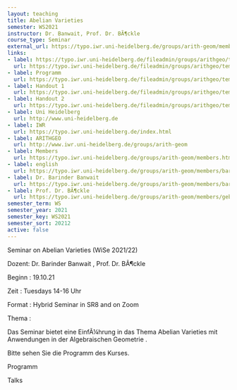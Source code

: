 ```yaml
---
layout: teaching
title: Abelian Varieties
semester: WS2021
instructor: Dr. Banwait, Prof. Dr. BÃ¶ckle
course_type: Seminar
external_url: https://typo.iwr.uni-heidelberg.de/groups/arith-geom/members/barinder-banwait/abelian-varieties.html
links:
- label: https://typo.iwr.uni-heidelberg.de/fileadmin/groups/arithgeo/templates/data/Judith_Ludwig/Derivierte_Kategorien/H.pdf
  url: https://typo.iwr.uni-heidelberg.de/fileadmin/groups/arithgeo/templates/data/Judith_Ludwig/Derivierte_Kategorien/H.pdf
- label: Programm
  url: https://typo.iwr.uni-heidelberg.de/fileadmin/groups/arithgeo/templates/data/Seminare/program-Seminar-AV.pdf
- label: Handout 1
  url: https://typo.iwr.uni-heidelberg.de/fileadmin/groups/arithgeo/templates/data/Seminare/AV_handout_1.pdf
- label: Handout 2
  url: https://typo.iwr.uni-heidelberg.de/fileadmin/groups/arithgeo/templates/data/Seminare/av_handout02.pdf
- label: Uni Heidelberg
  url: http://www.uni-heidelberg.de
- label: IWR
  url: https://typo.iwr.uni-heidelberg.de/index.html
- label: ARITHGEO
  url: http://www.iwr.uni-heidelberg.de/groups/arith-geom
- label: Members
  url: https://typo.iwr.uni-heidelberg.de/groups/arith-geom/members.html
- label: english
  url: https://typo.iwr.uni-heidelberg.de/groups/arith-geom/members/barinder-banwait/abelian-varieties.html
- label: Dr. Barinder Banwait
  url: https://typo.iwr.uni-heidelberg.de/groups/arith-geom/members/barinder-banwait.html
- label: Prof. Dr. BÃ¶ckle
  url: https://typo.iwr.uni-heidelberg.de/groups/arith-geom/members/gebhard-boeckle.html
semester_term: WS
semester_year: 2021
semester_key: WS2021
semester_sort: 20212
active: false
---
```

Seminar on Abelian Varieties (WiSe 2021/22)

Dozent: Dr. Barinder Banwait , Prof. Dr. BÃ¶ckle

Beginn : 19.10.21

Zeit : Tuesdays 14-16 Uhr

Format : Hybrid Seminar in SR8 and on Zoom

Thema :

Das Seminar bietet eine EinfÃ¼hrung in das Thema Abelian Varieties mit Anwendungen in der Algebraischen Geometrie .

Bitte sehen Sie die Programm des Kurses.

Programm

Talks

